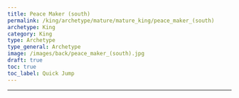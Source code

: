 ```yaml
---
title: Peace Maker (south)
permalink: /king/archetype/mature/mature_king/peace_maker_(south)
archetype: King
category: King
type: Archetype
type_general: Archetype
image: /images/back/peace_maker_(south).jpg
draft: true
toc: true
toc_label: Quick Jump
---
```


---
